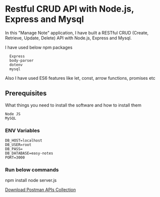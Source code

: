 # Restful CRUD API with Node.js, Express and Mysql
In this "Manage Note" application, I have built a RESTful CRUD (Create, Retrieve, Update, Delete) API with Node.js, Express and Mysql.

I have used below npm packages
```
  Express
  body-parser
  dotenv
  mysql
```
Also I have used ES6 features like let, const, arrow functions, promises etc

## Prerequisites
What things you need to install the software and how to install them

```
Node JS
MySQL
```

### ENV Variables
```
DB_HOST=localhost
DB_USER=root
DB_PASS=
DB_DATABASE=easy-notes
PORT=3000
```

### Run below commands

npm install
node server.js

[Download Postman APIs Collection](https://raw.githubusercontent.com/mahesh9696/simform/master/saloon.postman_collection.json)
